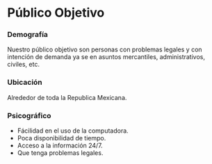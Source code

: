 # Público Objetivo

### Demografía
Nuestro público objetivo son personas con problemas legales y con intención de demanda ya se en asuntos mercantiles, administrativos, civiles, etc.
### Ubicación
Alrededor de toda la Republica Mexicana.
### Psicográfico
- Fácilidad en el uso de la computadora.
- Poca disponibilidad de tiempo.
- Acceso a la información 24/7.
- Que tenga problemas legales.